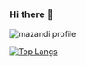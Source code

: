 ### Hi there 👋

![mazandi profile](http://mazandi.herokuapp.com/api?handle=wlgn8648&theme=warm) 

[![Top Langs](https://github-readme-stats.vercel.app/api/top-langs/?username=park-jihoo&langs_count=8)](https://github.com/anuraghazra/github-readme-stats)

<!--
**wlgn8648/wlgn8648** is a ✨ _special_ ✨ repository because its `README.md` (this file) appears on your GitHub profile.

Here are some ideas to get you started:

- 🔭 I’m currently working on ...
- 🌱 I’m currently learning ...
- 👯 I’m looking to collaborate on ...
- 🤔 I’m looking for help with ...
- 💬 Ask me about ...
- 📫 How to reach me: ...
- 😄 Pronouns: ...
- ⚡ Fun fact: ...
-->

